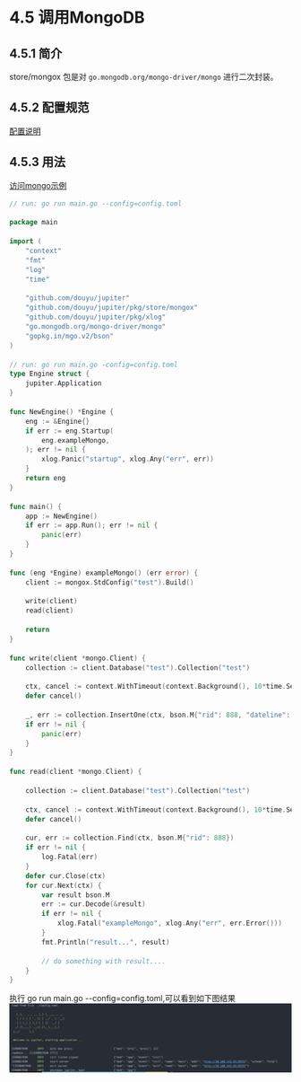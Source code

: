 # 4.5 调用MongoDB

## 4.5.1 简介
store/mongox 包是对 `go.mongodb.org/mongo-driver/mongo` 进行二次封装。

## 4.5.2 配置规范
[配置说明](http://jupiter.douyu.com/jupiter/6.9mongodb.html)

## 4.5.3 用法
[访问mongo示例](https://github.com/douyu/jupiter/tree/master/example/store/mongox)

```go
// run: go run main.go --config=config.toml

package main

import (
	"context"
	"fmt"
	"log"
	"time"

	"github.com/douyu/jupiter"
	"github.com/douyu/jupiter/pkg/store/mongox"
	"github.com/douyu/jupiter/pkg/xlog"
	"go.mongodb.org/mongo-driver/mongo"
	"gopkg.in/mgo.v2/bson"
)

// run: go run main.go -config=config.toml
type Engine struct {
	jupiter.Application
}

func NewEngine() *Engine {
	eng := &Engine{}
	if err := eng.Startup(
		eng.exampleMongo,
	); err != nil {
		xlog.Panic("startup", xlog.Any("err", err))
	}
	return eng
}

func main() {
	app := NewEngine()
	if err := app.Run(); err != nil {
		panic(err)
	}
}

func (eng *Engine) exampleMongo() (err error) {
	client := mongox.StdConfig("test").Build()

	write(client)
	read(client)

	return
}

func write(client *mongo.Client) {
	collection := client.Database("test").Collection("test")

	ctx, cancel := context.WithTimeout(context.Background(), 10*time.Second)
	defer cancel()

	_, err := collection.InsertOne(ctx, bson.M{"rid": 888, "dateline": time.Now().Unix()})
	if err != nil {
		panic(err)
	}
}

func read(client *mongo.Client) {

	collection := client.Database("test").Collection("test")

	ctx, cancel := context.WithTimeout(context.Background(), 10*time.Second)
	defer cancel()

	cur, err := collection.Find(ctx, bson.M{"rid": 888})
	if err != nil {
		log.Fatal(err)
	}
	defer cur.Close(ctx)
	for cur.Next(ctx) {
		var result bson.M
		err := cur.Decode(&result)
		if err != nil {
			xlog.Fatal("exampleMongo", xlog.Any("err", err.Error()))
		}
		fmt.Println("result...", result)

		// do something with result....
	}
}
```
执行 go run main.go --config=config.toml,可以看到如下图结果
![image](../static/jupiter/6.9mongodb.png)


